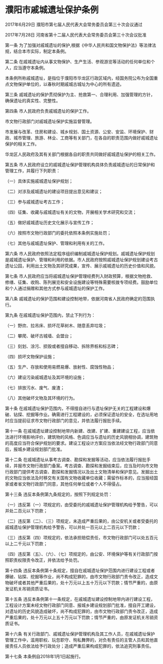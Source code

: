# 濮阳市戚城遗址保护条例

2017年6月29日 濮阳市第七届人民代表大会常务委员会第三十次会议通过

2017年7月28日 河南省第十二届人民代表大会常务委员会第三十次会议批准

<!-- INFO END -->

第一条 为了加强对戚城遗址的保护,根据《中华人民共和国文物保护法》等法律法规，结合本市实际，制定本条例。

第二条 在戚城遗址内从事文物保护、生产生活、参观游览等活动的任何单位和个人，应当遵守本条例。

本条例所称戚城遗址，是指位于濮阳市华龙区行政区域内，经国务院公布为全国重点文物保护单位的，以春秋时期戚城古城址为中心的所有遗迹。

第三条 戚城遗址的保护贯彻保护为主、抢救第一、合理利用、加强管理的方针，确保遗址的真实性、完整性。

第四条 市人民政府负责戚城遗址的保护工作。

市文物行政部门对戚城遗址保护实施监督管理。

市发展与改革、住房和建设、城乡规划、国土资源、公安、安监、环境保护、财政、城市管理、旅游、林业、工商等有关部门，在各自的职责范围内做好戚城遗址保护的相关工作。

华龙区人民政府及其有关部门根据各自的职责共同做好戚城遗址保护的相关工作。

第五条 市人民政府设立的戚城遗址保护管理机构具体负责戚城遗址的日常保护和管理工作，并履行下列职责：

（一）具体实施戚城遗址保护规划；

（二）对涉及戚城遗址的建设项目提出意见和建议；

（三）参与戚城遗址考古工作；

（四）征集、收藏与戚城遗址有关的文物，开展相关学术研究和交流；

（五）做好戚城遗址历史文化展示与宣传工作；

（六）按照市文物行政部门的委托依照本条例实施处罚；

（七）其他与戚城遗址保护、管理和利用有关的工作。

第六条 市人民政府依照法定程序组织编制戚城遗址保护规划。戚城遗址保护规划是戚城遗址保护、管理和利用的依据。市人民政府按照戚城遗址保护规划建设考古遗址公园，利用出土文物及其研究成果，宣传、展示戚城遗址的历史价值和风貌。

第七条 市人民政府应当将戚城遗址保护管理经费列入财政预算，根据文物抢救、修缮、征集、收购、陈列展览和安全设施建设等特殊需要核拨专项经费。鼓励单位和个人通过捐赠和其他方式参与戚城遗址的保护工作。

第八条 戚城遗址的保护范围和建设控制地带，依据河南省人民政府确定的范围执行。

第九条 在戚城遗址保护范围内，禁止下列行为：

（一）野炊、拉吊床、损坏花草树木、随意丢弃垃圾；

（二）攀爬、破坏古城墙、会盟台；

（三）刻划、涂污、损毁或者擅自移动、拆除界桩和标志碑；

（四）损坏文物保护设施；

（五）生产、存放和使用易燃易爆、放射性、腐蚀性物品；

（六）建设污染戚城遗址及其环境的设施；

（七）排放污水、废气、废渣；

（八）其他破坏文物及其环境的行为。

第十条 在戚城遗址保护范围内，不得擅自进行与遗址保护无关的工程建设和爆破、钻探、挖掘等作业。确需进行工程建设的，必须保证遗址的安全，在选址用地时应当提前征求市文物行政部门的意见，并依法履行报批手续。

第十一条 在戚城遗址建设控制地带内新建、改建、扩建、重建建设工程，应当依法进行环境影响评价，建筑物的风格、色调应当与遗址的历史风貌相协调，建筑物的高度应当符合保护规划的要求。建设工程设计方案应当依法经文物行政部门同意后，报城乡建设规划部门批准。

第十二条 在戚城遗址从事考古调查、勘探和发掘等活动，应当依法履行报批手续，并报市文物行政部门备案。考古调查、勘探和发掘结束后，应当及时向市文物行政部门提供考古调查、勘探和发掘情况以及出土文物清单和保护意见。发掘出土的文物应当依法及时移交有关国有文物收藏单位收藏；需留作标本的，应当报经国家或者省文物行政部门同意，其他任何单位或者个人不得侵占。

第十三条 违反本条例第九条规定的，按照下列规定处罚：

（一）违反第（一）项规定的，由受委托的戚城遗址保护管理机构给予警告，可以并处二百元以下罚款；

（二）违反第（二）、（三）项规定，未造成严重后果的，由公安机关或者受委托的戚城遗址保护管理机构给予警告，可以并处一百元以上二百元以下罚款；

（三）违反第（四）项规定的，依法承担赔偿责任，市文物行政部门可以处五百元以上二千元以下罚款；

（四）违反第（五）、（六）、（七）项规定的，由公安、环境保护等有关行政部门按照职责权限责令改正，并依法给予处罚。

第十四条 违反本条例第十条规定，擅自在戚城遗址保护范围内进行建设工程或者爆破、钻探、挖掘等作业，尚不构成犯罪的，由市文物行政部门责令改正，造成文物破坏或者其他严重后果的，处十万元以上五十万元以下罚款；情节严重的，由原发证机关吊销资质证书。

第十五条 违反本条例第十一条规定，在戚城遗址建设控制地带内进行建设工程，工程设计方案未经文物行政部门同意、报城乡建设规划部门批准，擅自开工建设，对遗址的历史风貌造成破坏，尚不构成犯罪的，由市文物行政部门责令改正，造成严重后果的，处十万元以上五十万元以下罚款；情节严重的，由原发证机关吊销资质证书。

第十六条 有关行政部门、戚城遗址保护管理机构及其工作人员，在戚城遗址保护管理工作中，滥用职权、玩忽职守、徇私舞弊的，对负有责任的主管人员和其他直接责任人员依法给予行政处分；造成严重后果构成犯罪的，依法追究刑事责任。

第十七条 本条例自2018年1月1日起施行。